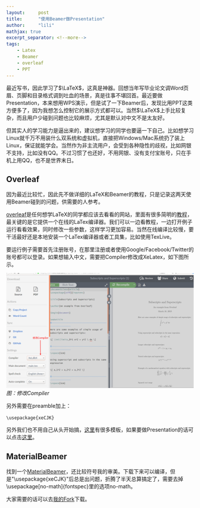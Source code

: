```yaml
---
layout:     post
title:      "使用Beamer做Presentation"
author:     "lili"
mathjax: true
excerpt_separator: <!--more-->
tags:
    - Latex
    - Beamer
    - overleaf
    - PPT
---
```


最近写书，因此学习了$\LaTeX$，这真是神器。回想当年写毕业论文调Word页眉、页脚和目录格式调到吐血的场景，真是往事不堪回首。最近要做Presentation，本来想用WPS演示，但是试了一下Beamer后，发现比用PPT这类方便多了，因为我想怎么控制它的展示方式都可以。当然$\LaTeX$上手比较复杂，而且用户少碰到问题也比较麻烦，尤其是默认对中文不是太友好。

但其实人的学习能力是逼出来的，建议想学习的同学也要逼一下自己。比如想学习Linux就千万不用装什么双系统和虚拟机，直接把Windows/Mac系统扔了装上Linux，保证就能学会。当然作为非主流用户，会受到各种隐性的歧视，比如网银不支持，比如没有QQ。不过习惯了也还好，不用网银、没有支付宝账号，只在手机上用QQ，也不是世界末日。

 <!--more-->

## Overleaf 

因为最近比较忙，因此先不做详细的LaTeX和Beamer的教程，只是记录这两天使用Beamer碰到的问题，供需要的人参考。


[overleaf](https://www.overleaf.com)是任何想学LaTeX的同学都应该去看看的网站，里面有很多简明的[教程](https://www.overleaf.com/learn/)，最关键的是它提供一个在线的LaTex编译器。我们可以一边看教程，一边打开例子运行看看效果，同时修改一些参数，这样学习更加容易。当然在线编译比较慢，要干活最好还是本地安装一个LaTex编译器或者工具集，比如使用TexLive。

要运行例子需要首先注册账号，在那里注册或者使用Google/Facebook/Twitter的账号都可以登录。如果想输入中文，需要把Compiler修改成XeLatex，如下图所示。


<a name='overleaf-setting'>![](/img/beamer/overleaf-setting.png)</a>
*图：修改Compiler*

另外需要在preamble加上：
```
\usepackage{xeCJK}
```

另外我们也不用自己从头开始搞，[这里](https://www.overleaf.com/latex/templates)有很多模板，如果要做Presentation的话可以点击[这里](https://www.overleaf.com/latex/templates/tagged/presentation)。

## MaterialBeamer

找到一个[MaterialBeamer](https://github.com/llancia/MaterialBeamer)，还比较符号我的审美。下载下来可以编译，但是"\usepackage{xeCJK}"后总是出问题，折腾了半天总算搞定了，需要去掉\usepackage[no-math]{fontspec}里的选项no-math。

大家需要的话可以去[我的Fork](https://github.com/fancyerii/MaterialBeamer)下载。


